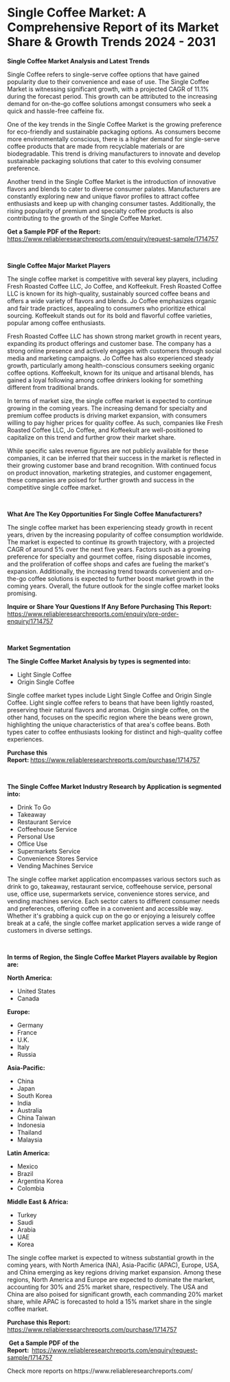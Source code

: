 <p><h1>Single Coffee Market: A Comprehensive Report of its Market Share & Growth Trends 2024 - 2031</h1></p><p><strong>Single Coffee Market Analysis and Latest Trends</strong></p>
<p><p>Single Coffee refers to single-serve coffee options that have gained popularity due to their convenience and ease of use. The Single Coffee Market is witnessing significant growth, with a projected CAGR of 11.1% during the forecast period. This growth can be attributed to the increasing demand for on-the-go coffee solutions amongst consumers who seek a quick and hassle-free caffeine fix.</p><p>One of the key trends in the Single Coffee Market is the growing preference for eco-friendly and sustainable packaging options. As consumers become more environmentally conscious, there is a higher demand for single-serve coffee products that are made from recyclable materials or are biodegradable. This trend is driving manufacturers to innovate and develop sustainable packaging solutions that cater to this evolving consumer preference.</p><p>Another trend in the Single Coffee Market is the introduction of innovative flavors and blends to cater to diverse consumer palates. Manufacturers are constantly exploring new and unique flavor profiles to attract coffee enthusiasts and keep up with changing consumer tastes. Additionally, the rising popularity of premium and specialty coffee products is also contributing to the growth of the Single Coffee Market.</p></p>
<p><strong>Get a Sample PDF of the Report:&nbsp;</strong> <a href="https://www.reliableresearchreports.com/enquiry/request-sample/1714757">https://www.reliableresearchreports.com/enquiry/request-sample/1714757</a></p>
<p>&nbsp;</p>
<p><strong>Single Coffee Major Market Players</strong></p>
<p><p>The single coffee market is competitive with several key players, including Fresh Roasted Coffee LLC, Jo Coffee, and Koffeekult. Fresh Roasted Coffee LLC is known for its high-quality, sustainably sourced coffee beans and offers a wide variety of flavors and blends. Jo Coffee emphasizes organic and fair trade practices, appealing to consumers who prioritize ethical sourcing. Koffeekult stands out for its bold and flavorful coffee varieties, popular among coffee enthusiasts.</p><p>Fresh Roasted Coffee LLC has shown strong market growth in recent years, expanding its product offerings and customer base. The company has a strong online presence and actively engages with customers through social media and marketing campaigns. Jo Coffee has also experienced steady growth, particularly among health-conscious consumers seeking organic coffee options. Koffeekult, known for its unique and artisanal blends, has gained a loyal following among coffee drinkers looking for something different from traditional brands.</p><p>In terms of market size, the single coffee market is expected to continue growing in the coming years. The increasing demand for specialty and premium coffee products is driving market expansion, with consumers willing to pay higher prices for quality coffee. As such, companies like Fresh Roasted Coffee LLC, Jo Coffee, and Koffeekult are well-positioned to capitalize on this trend and further grow their market share.</p><p>While specific sales revenue figures are not publicly available for these companies, it can be inferred that their success in the market is reflected in their growing customer base and brand recognition. With continued focus on product innovation, marketing strategies, and customer engagement, these companies are poised for further growth and success in the competitive single coffee market.</p></p>
<p>&nbsp;</p>
<p><strong>What Are The Key Opportunities For Single Coffee Manufacturers?</strong></p>
<p><p>The single coffee market has been experiencing steady growth in recent years, driven by the increasing popularity of coffee consumption worldwide. The market is expected to continue its growth trajectory, with a projected CAGR of around 5% over the next five years. Factors such as a growing preference for specialty and gourmet coffee, rising disposable incomes, and the proliferation of coffee shops and cafes are fueling the market's expansion. Additionally, the increasing trend towards convenient and on-the-go coffee solutions is expected to further boost market growth in the coming years. Overall, the future outlook for the single coffee market looks promising.</p></p>
<p><strong>Inquire or Share Your Questions If Any Before Purchasing This Report:</strong> <a href="https://www.reliableresearchreports.com/enquiry/pre-order-enquiry/1714757">https://www.reliableresearchreports.com/enquiry/pre-order-enquiry/1714757</a></p>
<p>&nbsp;</p>
<p><strong>Market Segmentation</strong></p>
<p><strong>The Single Coffee Market Analysis by types is segmented into:</strong></p>
<p><ul><li>Light Single Coffee</li><li>Origin Single Coffee</li></ul></p>
<p><p>Single coffee market types include Light Single Coffee and Origin Single Coffee. Light single coffee refers to beans that have been lightly roasted, preserving their natural flavors and aromas. Origin single coffee, on the other hand, focuses on the specific region where the beans were grown, highlighting the unique characteristics of that area's coffee beans. Both types cater to coffee enthusiasts looking for distinct and high-quality coffee experiences.</p></p>
<p><strong>Purchase this Report:&nbsp;</strong><a href="https://www.reliableresearchreports.com/purchase/1714757">https://www.reliableresearchreports.com/purchase/1714757</a></p>
<p>&nbsp;</p>
<p><strong>The Single Coffee Market Industry Research by Application is segmented into:</strong></p>
<p><ul><li>Drink To Go</li><li>Takeaway</li><li>Restaurant Service</li><li>Coffeehouse Service</li><li>Personal Use</li><li>Office Use</li><li>Supermarkets Service</li><li>Convenience Stores Service</li><li>Vending Machines Service</li></ul></p>
<p><p>The single coffee market application encompasses various sectors such as drink to go, takeaway, restaurant service, coffeehouse service, personal use, office use, supermarkets service, convenience stores service, and vending machines service. Each sector caters to different consumer needs and preferences, offering coffee in a convenient and accessible way. Whether it's grabbing a quick cup on the go or enjoying a leisurely coffee break at a café, the single coffee market application serves a wide range of customers in diverse settings.</p></p>
<p>&nbsp;</p>
<p><strong>In terms of Region, the Single Coffee Market Players available by Region are:</strong></p>
<p>
    <p> <strong> North America: </strong>
        <ul>
            <li>United States</li>
            <li>Canada</li>
        </ul>
        </p> 
    <p> <strong> Europe: </strong>
        <ul>
            <li>Germany</li>
            <li>France</li>
            <li>U.K.</li>
            <li>Italy</li>
            <li>Russia</li>
        </ul>
        </p> 
    <p> <strong> Asia-Pacific: </strong>
        <ul>
            <li>China</li>
            <li>Japan</li>
            <li>South Korea</li>
            <li>India</li>
            <li>Australia</li>
            <li>China Taiwan</li>
            <li>Indonesia</li>
            <li>Thailand</li>
            <li>Malaysia</li>
        </ul>
        </p> 
    <p> <strong> Latin America: </strong>
        <ul>
            <li>Mexico</li>
            <li>Brazil</li>
            <li>Argentina Korea</li>
            <li>Colombia</li>
        </ul>
        </p> 
    <p> <strong> Middle East & Africa: </strong>
        <ul>
            <li>Turkey</li>
            <li>Saudi</li>
            <li>Arabia</li>
            <li>UAE</li>
            <li>Korea</li>
        </ul>
    </p>
    </p>
<p><p>The single coffee market is expected to witness substantial growth in the coming years, with North America (NA), Asia-Pacific (APAC), Europe, USA, and China emerging as key regions driving market expansion. Among these regions, North America and Europe are expected to dominate the market, accounting for 30% and 25% market share, respectively. The USA and China are also poised for significant growth, each commanding 20% market share, while APAC is forecasted to hold a 15% market share in the single coffee market.</p></p>
<p><strong>Purchase this Report: </strong><a href="https://www.reliableresearchreports.com/purchase/1714757">https://www.reliableresearchreports.com/purchase/1714757</a></p>
<p>&nbsp;<strong>Get a Sample PDF of the Report:&nbsp;&nbsp;</strong><a href="https://www.reliableresearchreports.com/enquiry/request-sample/1714757">https://www.reliableresearchreports.com/enquiry/request-sample/1714757</a></p>
<p><strong></strong></p>
<p>Check more reports on https://www.reliableresearchreports.com/</p>